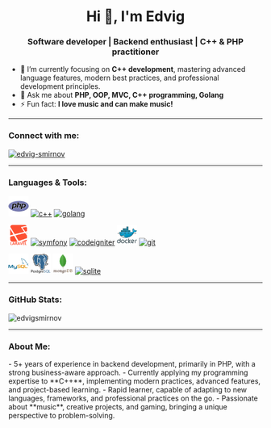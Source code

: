<h1 align="center">Hi 👋, I'm Edvig</h1>
<h3 align="center">Software developer | Backend enthusiast | C++ & PHP practitioner</h3>

- 🌱 I’m currently focusing on **C++ development**, mastering advanced language features, modern best practices, and professional development principles.
- 💬 Ask me about **PHP, OOP, MVC, C++ programming, Golang**
- ⚡ Fun fact: **I love music and can make music!**

---

<h3 align="left">Connect with me:</h3>
<p align="left">
<a href="https://linkedin.com/in/edvig-smirnov" target="blank">
  <img align="center" src="https://raw.githubusercontent.com/rahuldkjain/github-profile-readme-generator/master/src/images/icons/Social/linked-in-alt.svg" alt="edvig-smirnov" height="30" width="40" />
</a>
</p>

---

<h3 align="left">Languages & Tools:</h3>
<p align="left">
<!-- Programming Languages -->
<a href="https://www.php.net" target="_blank"><img src="https://raw.githubusercontent.com/devicons/devicon/master/icons/php/php-original.svg" alt="php" width="40" height="40"/></a>
<a href="https://www.cplusplus.com/" target="_blank"><img src="https://raw.githubusercontent.com/isocpp/logos/main/cpp_logo.png" alt="c++" width="40" height="40"/></a>
<a href="https://golang.org/" target="_blank"><img src="https://cdn.worldvectorlogo.com/logos/golang.svg" alt="golang" width="40" height="40"/></a>

<!-- Frameworks & Tools -->
<a href="https://laravel.com/" target="_blank"><img src="https://raw.githubusercontent.com/devicons/devicon/master/icons/laravel/laravel-plain-wordmark.svg" alt="laravel" width="40" height="40"/></a>
<a href="https://symfony.com" target="_blank"><img src="https://symfony.com/logos/symfony_black_03.svg" alt="symfony" width="40" height="40"/></a>
<a href="https://codeigniter.com" target="_blank"><img src="https://cdn.worldvectorlogo.com/logos/codeigniter.svg" alt="codeigniter" width="40" height="40"/></a>
<a href="https://www.docker.com/" target="_blank"><img src="https://raw.githubusercontent.com/devicons/devicon/master/icons/docker/docker-original-wordmark.svg" alt="docker" width="40" height="40"/></a>
<a href="https://git-scm.com/" target="_blank"><img src="https://www.vectorlogo.zone/logos/git-scm/git-scm-icon.svg" alt="git" width="40" height="40"/></a>

<!-- Databases -->
<a href="https://www.mysql.com/" target="_blank"><img src="https://raw.githubusercontent.com/devicons/devicon/master/icons/mysql/mysql-original-wordmark.svg" alt="mysql" width="40" height="40"/></a>
<a href="https://www.postgresql.org" target="_blank"><img src="https://raw.githubusercontent.com/devicons/devicon/master/icons/postgresql/postgresql-original-wordmark.svg" alt="postgresql" width="40" height="40"/></a>
<a href="https://www.mongodb.com/" target="_blank"><img src="https://raw.githubusercontent.com/devicons/devicon/master/icons/mongodb/mongodb-original-wordmark.svg" alt="mongodb" width="40" height="40"/></a>
<a href="https://www.sqlite.org/" target="_blank"><img src="https://www.vectorlogo.zone/logos/sqlite/sqlite-icon.svg" alt="sqlite" width="40" height="40"/></a>
</p>

---

<h3 align="left">GitHub Stats:</h3>
<p>
  <img align="center" src="https://github-readme-stats.vercel.app/api/top-langs?username=edvigsmirnov&show_icons=true&locale=en&layout=compact" alt="edvigsmirnov" />
</p>

---

<h3 align="left">About Me:</h3>
- 5+ years of experience in backend development, primarily in PHP, with a strong business-aware approach.
- Currently applying my programming expertise to **C++**, implementing modern practices, advanced features, and project-based learning.
- Rapid learner, capable of adapting to new languages, frameworks, and professional practices on the go.
- Passionate about **music**, creative projects, and gaming, bringing a unique perspective to problem-solving.
